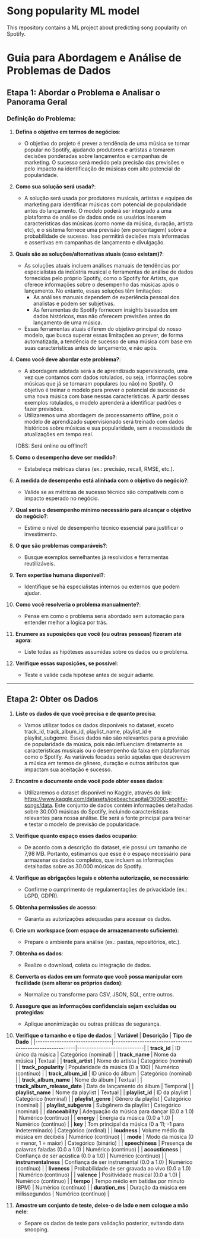 # Song popularity ML model
This repository contains a ML project about predicting song popularity on Spotify.


# Guia para Abordagem e Análise de Problemas de Dados

## **Etapa 1: Abordar o Problema e Analisar o Panorama Geral**

### Definição do Problema:
1. **Defina o objetivo em termos de negócios**:
   - O objetivo do projeto é prever a tendência de uma música se tornar popular no Spotify, ajudando produtores e artistas a tomarem decisões ponderadas sobre lançamentos e campanhas de marketing. O sucesso será medido pela precisão das previsões e pelo impacto na identificação de músicas com alto potencial de popularidade.

2. **Como sua solução será usada?**:
   - A solução será usada por produtores musicais, artistas e equipes de marketing para identificar músicas com potencial de popularidade antes do lançamento. O modelo poderá ser integrado a uma plataforma de análise de dados onde os usuários inserem características das músicas (como nome da música, duração, artista etc), e o sistema fornece uma previsão (em porcentagem) sobre a probabilidade de sucesso. Isso permitirá decisões mais informadas e assertivas em campanhas de lançamento e divulgação.

3. **Quais são as soluções/alternativas atuais (caso existam)?**:
   - As soluções atuais incluem análises manuais de tendências por especialistas da indústria musical e ferramentas de análise de dados fornecidas pelo próprio Spotify, como o Spotify for Artists, que oferece informações sobre o desempenho das músicas após o lançamento. No entanto, essas soluções têm limitações:
      - As análises manuais dependem de experiência pessoal dos analistas e podem ser subjetivas.
      - As ferramentas do Spotify fornecem insights baseados em dados históricos, mas não oferecem previsões antes do lançamento de uma música.
   - Essas ferramentas atuais diferem do objetivo principal do nosso modelo, que busca superar essas limitações ao prever, de forma automatizada, a tendência de sucesso de uma música com base em suas características antes do lançamento, e não após.

4. **Como você deve abordar este problema?**:
   - A abordagem adotada será a de aprendizado supervisionado, uma vez que contamos com dados rotulados, ou seja, informações sobre músicas que já se tornaram populares (ou não) no Spotify. O objetivo é treinar o modelo para prever o potencial de sucesso de uma nova música com base nessas características. A partir desses exemplos rotulados, o modelo aprenderá a identificar padrões e fazer previsões.
   - Utilizaremos uma abordagem de processamento offline, pois o modelo de aprendizado supervisionado será treinado com dados históricos sobre músicas e sua popularidade, sem a necessidade de atualizações em tempo real.
  

   (OBS: Será online ou offline?)

5. **Como o desempenho deve ser medido?**:
   - Estabeleça métricas claras (ex.: precisão, recall, RMSE, etc.).

6. **A medida de desempenho está alinhada com o objetivo do negócio?**:
   - Valide se as métricas de sucesso técnico são compatíveis com o impacto esperado no negócio.

7. **Qual seria o desempenho mínimo necessário para alcançar o objetivo do negócio?**:
   - Estime o nível de desempenho técnico essencial para justificar o investimento.

8. **O que são problemas comparáveis?**:
   - Busque exemplos semelhantes já resolvidos e ferramentas reutilizáveis.

9. **Tem expertise humana disponível?**:
   - Identifique se há especialistas internos ou externos que podem ajudar.

10. **Como você resolveria o problema manualmente?**:
    - Pense em como o problema seria abordado sem automação para entender melhor a lógica por trás.

11. **Enumere as suposições que você (ou outras pessoas) fizeram até agora**:
    - Liste todas as hipóteses assumidas sobre os dados ou o problema.

12. **Verifique essas suposições, se possível**:
    - Teste e valide cada hipótese antes de seguir adiante.

---

## **Etapa 2: Obter os Dados**

1. **Liste os dados de que você precisa e de quanto precisa**:
   - Vamos utilizar todos os dados disponíveis no dataset, exceto track_id, track_album_id, playlist_name, playlist_id e playlist_subgenre. Esses dados não são relevantes para a previsão de popularidade da música, pois não influenciam diretamente as características musicais ou o desempenho da faixa em plataformas como o Spotify. As variáveis focadas serão aquelas que descrevem a música em termos de gênero, duração e outros atributos que impactam sua aceitação e sucesso.

2. **Encontre e documente onde você pode obter esses dados**:
   - Utilizaremos o dataset disponível no Kaggle, através do link: https://www.kaggle.com/datasets/joebeachcapital/30000-spotify-songs/data. Este conjunto de dados contém informações detalhadas sobre 30.000 músicas do Spotify, incluindo características relevantes para nossa análise. Ele será a fonte principal para treinar e testar o modelo de previsão de popularidade.

3. **Verifique quanto espaço esses dados ocuparão**:
   - De acordo com a descrição do dataset, ele possui um tamanho de 7,98 MB. Portanto, estimamos que esse é o espaço necessário para armazenar os dados completos, que incluem as informações detalhadas sobre as 30.000 músicas do Spotify.

4. **Verifique as obrigações legais e obtenha autorização, se necessário**:
   - Confirme o cumprimento de regulamentações de privacidade (ex.: LGPD, GDPR).

5. **Obtenha permissões de acesso**:
   - Garanta as autorizações adequadas para acessar os dados.

6. **Crie um workspace (com espaço de armazenamento suficiente)**:
   - Prepare o ambiente para análise (ex.: pastas, repositórios, etc.).

7. **Obtenha os dados**:
   - Realize o download, coleta ou integração de dados.

8. **Converta os dados em um formato que você possa manipular com facilidade (sem alterar os próprios dados)**:
   - Normalize ou transforme para CSV, JSON, SQL, entre outros.

9. **Assegure que as informações confidenciais sejam excluídas ou protegidas**:
   - Aplique anonimização ou outras práticas de segurança.

10. **Verifique o tamanho e o tipo de dados**:
| **Variável**                   | **Descrição**                                            | **Tipo de Dado**           |
|--------------------------------|----------------------------------------------------------|----------------------------|
| **track_id**                   | ID único da música                                       | Categórico (nominal)       |
| **track_name**                 | Nome da música                                           | Textual                    |
| **track_artist**               | Nome do artista                                          | Categórico (nominal)       |
| **track_popularity**           | Popularidade da música (0 a 100)                         | Numérico (contínuo)        |
| **track_album_id**             | ID único do álbum                                        | Categórico (nominal)       |
| **track_album_name**           | Nome do álbum                                            | Textual                    |
| **track_album_release_date**   | Data de lançamento do álbum                              | Temporal                   |
| **playlist_name**              | Nome da playlist                                         | Textual                    |
| **playlist_id**                | ID da playlist                                           | Categórico (nominal)       |
| **playlist_genre**             | Gênero da playlist                                       | Categórico (nominal)       |
| **playlist_subgenre**          | Subgênero da playlist                                    | Categórico (nominal)       |
| **danceability**               | Adequação da música para dançar (0.0 a 1.0)              | Numérico (contínuo)        |
| **energy**                     | Energia da música (0.0 a 1.0)                            | Numérico (contínuo)        |
| **key**                        | Tom principal da música (0 a 11; -1 para indeterminado)  | Categórico (ordinal)       |
| **loudness**                   | Volume médio da música em decibéis                       | Numérico (contínuo)        |
| **mode**                       | Modo da música (0 = menor, 1 = maior)                    | Categórico (binário)       |
| **speechiness**                | Presença de palavras faladas (0.0 a 1.0)                 | Numérico (contínuo)        |
| **acousticness**               | Confiança de ser acústica (0.0 a 1.0)                    | Numérico (contínuo)        |
| **instrumentalness**           | Confiança de ser instrumental (0.0 a 1.0)                | Numérico (contínuo)        |
| **liveness**                   | Probabilidade de ser gravada ao vivo (0.0 a 1.0)         | Numérico (contínuo)        |
| **valence**                    | Positividade musical (0.0 a 1.0)                         | Numérico (contínuo)        |
| **tempo**                      | Tempo médio em batidas por minuto (BPM)                  | Numérico (contínuo)        |
| **duration_ms**                | Duração da música em milissegundos                       | Numérico (contínuo)        |



12. **Amostre um conjunto de teste, deixe-o de lado e nem coloque a mão nele**:
    - Separe os dados de teste para validação posterior, evitando data snooping.

